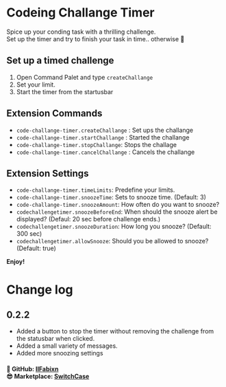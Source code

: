 # Codeing Challange Timer
Spice up your conding task with a thrilling challenge.<br>
Set up the timer and try to finish your task in time.. otherwise 🤯

## Set up a timed challenge
1. Open Command Palet and type `createChallange`
2. Set your limit.
3. Start the timer from the startusbar

## Extension Commands
* `code-challange-timer.createChallange` : Set ups the challange
* `code-challange-timer.startChallange` : Started the challange
* `code-challange-timer.stopChallange`: Stops the challage
* `code-challange-timer.cancelChallange` : Cancels the challange

## Extension Settings

* `code-challange-timer.timeLimits`: Predefine your limits.
* `code-challange-timer.snoozeTime`: Sets to snooze time. (Default: 3)
* `code-challange-timer.snoozeAmount`: How often do you want to snooze?
* `codechallengetimer.snoozeBeforeEnd`: When should the snooze alert be displayed? (Defaul: 20 sec before challenge ends.)
* `codechallengetimer.snoozeDuration`: How long you snooze? (Default: 300 sec)
* `codechallengetimer.allowSnooze`: Should you be allowed to snooze? (Default: true)

**Enjoy!**

# Change log
## 0.2.2
* Added a button to stop the timer without removing the challenge from the statusbar when clicked.
* Added a small variety of messages.
* Added more snoozing settings
 

#### 🤯 GitHub: [IIFabixn](https://github.com/IIFabixn) <br> 😎 Marketplace: [SwitchCase](https://marketplace.visualstudio.com/publishers/SwitchCase)

